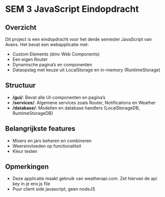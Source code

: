 # SEM 3 JavaScript Eindopdracht

## Overzicht

Dit project is een eindopdracht voor het derde semester JavaScript van Avans. Het bevat een webapplicatie met:
- Custom Elements (dmv Web Components)
- Een eigen Router
- Dynamische pagina’s en componenten
- Dataopslag met keuze uit LocalStorage en in-memory (RuntimeStorage)

## Structuur

- **/gui/**: Bevat alle UI-componenten en pagina’s
- **/services/**: Algemene services zoals Router, Notifications en Weather
- **/database/**: Modellen en database handlers (LocalStorageDB, RuntimeStorageDB)

## Belangrijkste features

- Mixers en jars beheren en combineren
- Weersinvloeden op functionaliteit
- Kleur testen 

## Opmerkingen

- Deze applicatie maakt gebruik van weatherapi.com. Zet hiervan de api key in je env.js file
- Puur client side javascript, geen nodeJS
